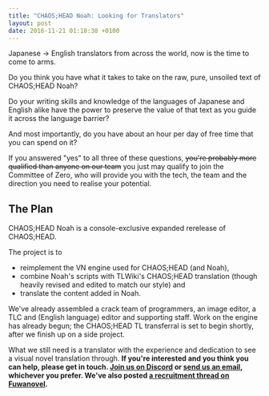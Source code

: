 ```yaml
---
title: "CHAOS;HEAD Noah: Looking for Translators"
layout: post
date: 2016-11-21 01:18:38 +0100
---
```


Japanese → English translators from across the world, now is the time to come to arms.

Do you think you have what it takes to take on the raw, pure, unsoiled text of CHAOS;HEAD Noah?

Do your writing skills and knowledge of the languages of Japanese and English alike have the power to preserve the value of that text as you guide it across the language barrier?

And most importantly, do you have about an hour per day of free time that you can spend on it?

If you answered "yes" to all three of these questions, ~~you're probably more qualified than anyone on our team~~ you just may qualify to join the Committee of Zero, who will provide you with the tech, the team and the direction you need to realise your potential.

## The Plan

CHAOS;HEAD Noah is a console-exclusive expanded rerelease of CHAOS;HEAD.

The project is to

* reimplement the VN engine used for CHAOS;HEAD (and Noah),
* combine Noah's scripts with TLWiki's CHAOS;HEAD translation (though heavily revised and edited to match our style) and
* translate the content added in Noah.

We've already assembled a crack team of programmers, an image editor, a TLC and (English language) editor and supporting staff. Work on the engine has already begun; the CHAOS;HEAD TL transferral is set to begin shortly, after we finish up on a side project.

What we still need is a translator with the experience and dedication to see a visual novel translation through. **If you're interested and you think you can help, please get in touch. [Join us on Discord](https://discord.gg/rq4GGCh) or [send us an email](mailto:sonome@dareno.me), whichever you prefer. We've also posted [a recruitment thread on Fuwanovel](http://forums.fuwanovel.net/topic/16019-chaoshead-noah-pc-port-and-translation-project/).**
